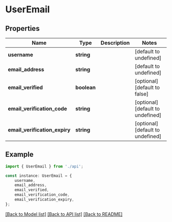 # UserEmail


## Properties

Name | Type | Description | Notes
------------ | ------------- | ------------- | -------------
**username** | **string** |  | [default to undefined]
**email_address** | **string** |  | [default to undefined]
**email_verified** | **boolean** |  | [optional] [default to false]
**email_verification_code** | **string** |  | [optional] [default to undefined]
**email_verification_expiry** | **string** |  | [optional] [default to undefined]

## Example

```typescript
import { UserEmail } from './api';

const instance: UserEmail = {
    username,
    email_address,
    email_verified,
    email_verification_code,
    email_verification_expiry,
};
```

[[Back to Model list]](../README.md#documentation-for-models) [[Back to API list]](../README.md#documentation-for-api-endpoints) [[Back to README]](../README.md)
